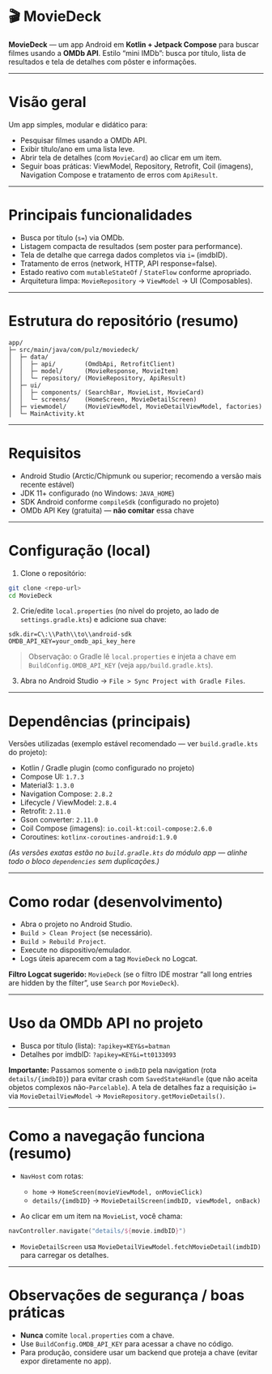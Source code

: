 # 🎬 MovieDeck

**MovieDeck** — um app Android em **Kotlin + Jetpack Compose** para buscar filmes usando a **OMDb API**.
Estilo “mini IMDb”: busca por título, lista de resultados e tela de detalhes com pôster e informações.

---

# Visão geral

Um app simples, modular e didático para:

* Pesquisar filmes usando a OMDb API.
* Exibir título/ano em uma lista leve.
* Abrir tela de detalhes (com `MovieCard`) ao clicar em um item.
* Seguir boas práticas: ViewModel, Repository, Retrofit, Coil (imagens), Navigation Compose e tratamento de erros com `ApiResult`.

---

# Principais funcionalidades

* Busca por título (`s=`) via OMDb.
* Listagem compacta de resultados (sem poster para performance).
* Tela de detalhe que carrega dados completos via `i=` (imdbID).
* Tratamento de erros (network, HTTP, API response=false).
* Estado reativo com `mutableStateOf` / `StateFlow` conforme apropriado.
* Arquitetura limpa: `MovieRepository` → `ViewModel` → UI (Composables).

---

# Estrutura do repositório (resumo)

```
app/
├─ src/main/java/com/pulz/moviedeck/
│  ├─ data/
│  │  ├─ api/        (OmdbApi, RetrofitClient)
│  │  ├─ model/      (MovieResponse, MovieItem)
│  │  └─ repository/ (MovieRepository, ApiResult)
│  ├─ ui/
│  │  ├─ components/ (SearchBar, MovieList, MovieCard)
│  │  └─ screens/    (HomeScreen, MovieDetailScreen)
│  ├─ viewmodel/     (MovieViewModel, MovieDetailViewModel, factories)
│  └─ MainActivity.kt
```

---

# Requisitos

* Android Studio (Arctic/Chipmunk ou superior; recomendo a versão mais recente estável)
* JDK 11+ configurado (no Windows: `JAVA_HOME`)
* SDK Android conforme `compileSdk` (configurado no projeto)
* OMDb API Key (gratuita) — **não comitar** essa chave

---

# Configuração (local)

1. Clone o repositório:

```bash
git clone <repo-url>
cd MovieDeck
```

2. Crie/edite `local.properties` (no nível do projeto, ao lado de `settings.gradle.kts`) e adicione sua chave:

```
sdk.dir=C\:\\Path\\to\\android-sdk
OMDB_API_KEY=your_omdb_api_key_here
```

> Observação: o Gradle lê `local.properties` e injeta a chave em `BuildConfig.OMDB_API_KEY` (veja `app/build.gradle.kts`).

3. Abra no Android Studio → `File > Sync Project with Gradle Files`.

---

# Dependências (principais)

Versões utilizadas (exemplo estável recomendado — ver `build.gradle.kts` do projeto):

* Kotlin / Gradle plugin (como configurado no projeto)
* Compose UI: `1.7.3`
* Material3: `1.3.0`
* Navigation Compose: `2.8.2`
* Lifecycle / ViewModel: `2.8.4`
* Retrofit: `2.11.0`
* Gson converter: `2.11.0`
* Coil Compose (imagens): `io.coil-kt:coil-compose:2.6.0`
* Coroutines: `kotlinx-coroutines-android:1.9.0`

*(As versões exatas estão no `build.gradle.kts` do módulo app — alinhe todo o bloco `dependencies` sem duplicações.)*

---

# Como rodar (desenvolvimento)

* Abra o projeto no Android Studio.
* `Build > Clean Project` (se necessário).
* `Build > Rebuild Project`.
* Execute no dispositivo/emulador.
* Logs úteis aparecem com a tag `MovieDeck` no Logcat.

**Filtro Logcat sugerido:** `MovieDeck` (se o filtro IDE mostrar “all long entries are hidden by the filter”, use `Search` por `MovieDeck`).

---

# Uso da OMDb API no projeto

* Busca por título (lista): `?apikey=KEY&s=batman`
* Detalhes por imdbID: `?apikey=KEY&i=tt0133093`

**Importante:** Passamos somente o `imdbID` pela navigation (rota `details/{imdbID}`) para evitar crash com `SavedStateHandle` (que não aceita objetos complexos não-`Parcelable`). A tela de detalhes faz a requisição `i=` via `MovieDetailViewModel` -> `MovieRepository.getMovieDetails()`.

---

# Como a navegação funciona (resumo)

* `NavHost` com rotas:

  * `home` → `HomeScreen(movieViewModel, onMovieClick)`
  * `details/{imdbID}` → `MovieDetailScreen(imdbID, viewModel, onBack)`

* Ao clicar em um item na `MovieList`, você chama:

```kotlin
navController.navigate("details/${movie.imdbID}")
```

* `MovieDetailScreen` usa `MovieDetailViewModel.fetchMovieDetail(imdbID)` para carregar os detalhes.

---

# Observações de segurança / boas práticas

* **Nunca** comite `local.properties` com a chave.
* Use `BuildConfig.OMDB_API_KEY` para acessar a chave no código.
* Para produção, considere usar um backend que proteja a chave (evitar expor diretamente no app).
